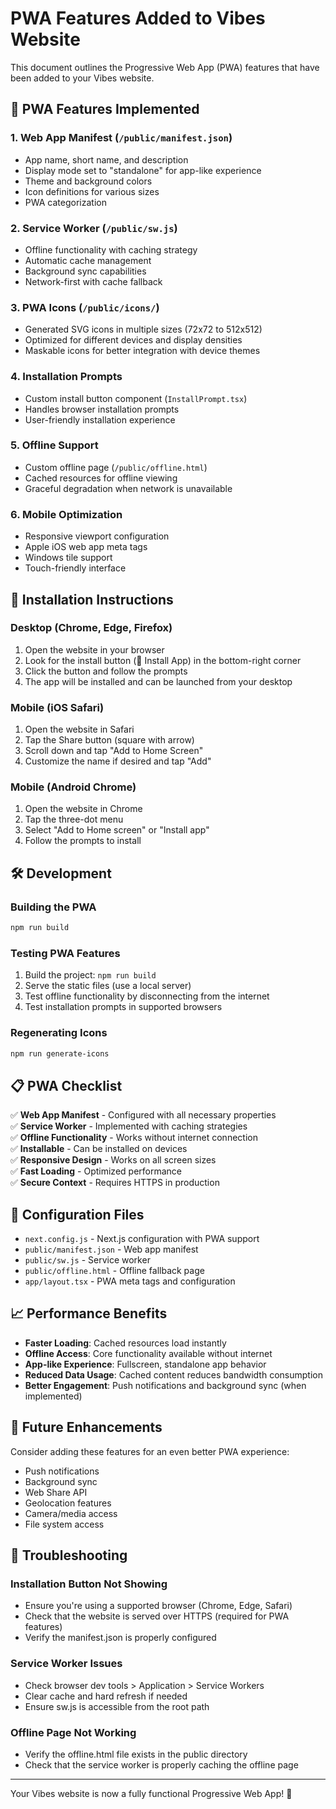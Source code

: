 # PWA Features Added to Vibes Website

This document outlines the Progressive Web App (PWA) features that have been added to your Vibes website.

## 🚀 PWA Features Implemented

### 1. **Web App Manifest** (`/public/manifest.json`)
- App name, short name, and description
- Display mode set to "standalone" for app-like experience
- Theme and background colors
- Icon definitions for various sizes
- PWA categorization

### 2. **Service Worker** (`/public/sw.js`)
- Offline functionality with caching strategy
- Automatic cache management
- Background sync capabilities
- Network-first with cache fallback

### 3. **PWA Icons** (`/public/icons/`)
- Generated SVG icons in multiple sizes (72x72 to 512x512)
- Optimized for different devices and display densities
- Maskable icons for better integration with device themes

### 4. **Installation Prompts**
- Custom install button component (`InstallPrompt.tsx`)
- Handles browser installation prompts
- User-friendly installation experience

### 5. **Offline Support**
- Custom offline page (`/public/offline.html`)
- Cached resources for offline viewing
- Graceful degradation when network is unavailable

### 6. **Mobile Optimization**
- Responsive viewport configuration
- Apple iOS web app meta tags
- Windows tile support
- Touch-friendly interface

## 📱 Installation Instructions

### Desktop (Chrome, Edge, Firefox)
1. Open the website in your browser
2. Look for the install button (📱 Install App) in the bottom-right corner
3. Click the button and follow the prompts
4. The app will be installed and can be launched from your desktop

### Mobile (iOS Safari)
1. Open the website in Safari
2. Tap the Share button (square with arrow)
3. Scroll down and tap "Add to Home Screen"
4. Customize the name if desired and tap "Add"

### Mobile (Android Chrome)
1. Open the website in Chrome
2. Tap the three-dot menu
3. Select "Add to Home screen" or "Install app"
4. Follow the prompts to install

## 🛠️ Development

### Building the PWA
```bash
npm run build
```

### Testing PWA Features
1. Build the project: `npm run build`
2. Serve the static files (use a local server)
3. Test offline functionality by disconnecting from the internet
4. Test installation prompts in supported browsers

### Regenerating Icons
```bash
npm run generate-icons
```

## 📋 PWA Checklist

✅ **Web App Manifest** - Configured with all necessary properties  
✅ **Service Worker** - Implemented with caching strategies  
✅ **Offline Functionality** - Works without internet connection  
✅ **Installable** - Can be installed on devices  
✅ **Responsive Design** - Works on all screen sizes  
✅ **Fast Loading** - Optimized performance  
✅ **Secure Context** - Requires HTTPS in production  

## 🔧 Configuration Files

- `next.config.js` - Next.js configuration with PWA support
- `public/manifest.json` - Web app manifest
- `public/sw.js` - Service worker
- `public/offline.html` - Offline fallback page
- `app/layout.tsx` - PWA meta tags and configuration

## 📈 Performance Benefits

- **Faster Loading**: Cached resources load instantly
- **Offline Access**: Core functionality available without internet
- **App-like Experience**: Fullscreen, standalone app behavior
- **Reduced Data Usage**: Cached content reduces bandwidth consumption
- **Better Engagement**: Push notifications and background sync (when implemented)

## 🔄 Future Enhancements

Consider adding these features for an even better PWA experience:
- Push notifications
- Background sync
- Web Share API
- Geolocation features
- Camera/media access
- File system access

## 🐛 Troubleshooting

### Installation Button Not Showing
- Ensure you're using a supported browser (Chrome, Edge, Safari)
- Check that the website is served over HTTPS (required for PWA features)
- Verify the manifest.json is properly configured

### Service Worker Issues
- Check browser dev tools > Application > Service Workers
- Clear cache and hard refresh if needed
- Ensure sw.js is accessible from the root path

### Offline Page Not Working
- Verify the offline.html file exists in the public directory
- Check that the service worker is properly caching the offline page

---

Your Vibes website is now a fully functional Progressive Web App! 🎉 